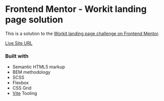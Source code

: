 # Frontend Mentor - Workit landing page solution

This is a solution to the [Workit landing page challenge on Frontend Mentor](https://www.frontendmentor.io/challenges/workit-landing-page-2fYnyle5lu).

[Live Site URL](https://fe-workit-landing-page.vercel.app/)

### Built with

- Semantic HTML5 markup
- BEM methodology
- SCSS
- Flexbox
- CSS Grid
- [Vite](https://vitejs.dev/) Tooling